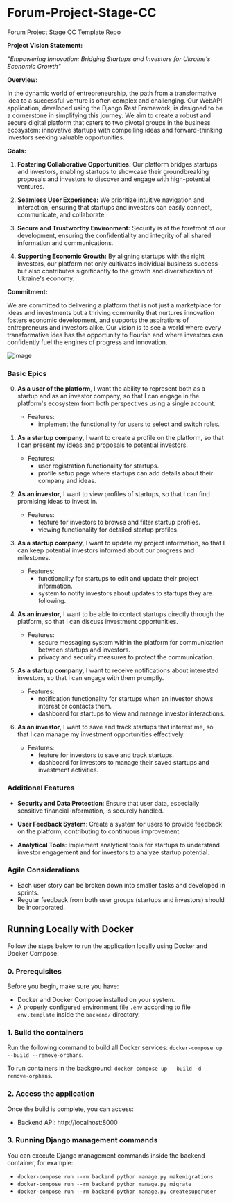 # Forum-Project-Stage-CC

Forum Project Stage CC Template Repo

**Project Vision Statement:**

*"Empowering Innovation: Bridging Startups and Investors for Ukraine's Economic Growth"*

**Overview:**

In the dynamic world of entrepreneurship, the path from a transformative idea to a successful venture is often complex
and challenging. Our WebAPI application, developed using the Django Rest Framework, is designed to be a cornerstone in
simplifying this journey. We aim to create a robust and secure digital platform that caters to two pivotal groups in the
business ecosystem: innovative startups with compelling ideas and forward-thinking investors seeking valuable
opportunities.

**Goals:**

1. **Fostering Collaborative Opportunities:** Our platform bridges startups and investors, enabling startups to showcase
   their groundbreaking proposals and investors to discover and engage with high-potential ventures.

2. **Seamless User Experience:** We prioritize intuitive navigation and interaction, ensuring that startups and
   investors can easily connect, communicate, and collaborate.

3. **Secure and Trustworthy Environment:** Security is at the forefront of our development, ensuring the confidentiality
   and integrity of all shared information and communications.

4. **Supporting Economic Growth:** By aligning startups with the right investors, our platform not only cultivates
   individual business success but also contributes significantly to the growth and diversification of Ukraine's
   economy.

**Commitment:**

We are committed to delivering a platform that is not just a marketplace for ideas and investments but a thriving
community that nurtures innovation fosters economic development, and supports the aspirations of entrepreneurs and
investors alike. Our vision is to see a world where every transformative idea has the opportunity to flourish and where
investors can confidently fuel the engines of progress and innovation.

![image](https://github.com/mehalyna/Forum-Project-Stage-CC/assets/39273210/54b0de76-f6e3-4bf3-bf38-fb5bf1d1d63d)

### Basic Epics

0. **As a user of the platform**, I want the ability to represent both as a startup and as an investor company, so that
   I can engage in the platform's ecosystem from both perspectives using a single account.

    - Features:
        - implement the functionality for users to select and switch roles.

2. **As a startup company,** I want to create a profile on the platform, so that I can present my ideas and proposals to
   potential investors.

    - Features:
        - user registration functionality for startups.
        - profile setup page where startups can add details about their company and ideas.

3. **As an investor,** I want to view profiles of startups, so that I can find promising ideas to invest in.

    - Features:
        - feature for investors to browse and filter startup profiles.
        - viewing functionality for detailed startup profiles.

4. **As a startup company,** I want to update my project information, so that I can keep potential investors informed
   about our progress and milestones.

    - Features:
        - functionality for startups to edit and update their project information.
        - system to notify investors about updates to startups they are following.

5. **As an investor,** I want to be able to contact startups directly through the platform, so that I can discuss
   investment opportunities.

    - Features:
        - secure messaging system within the platform for communication between startups and investors.
        - privacy and security measures to protect the communication.

6. **As a startup company,** I want to receive notifications about interested investors, so that I can engage with them
   promptly.

    - Features:
        - notification functionality for startups when an investor shows interest or contacts them.
        - dashboard for startups to view and manage investor interactions.

7. **As an investor,** I want to save and track startups that interest me, so that I can manage my investment
   opportunities effectively.

    - Features:
        - feature for investors to save and track startups.
        - dashboard for investors to manage their saved startups and investment activities.

### Additional Features

- **Security and Data Protection**: Ensure that user data, especially sensitive financial information, is securely
  handled.

- **User Feedback System**: Create a system for users to provide feedback on the platform, contributing to continuous
  improvement.

- **Analytical Tools**: Implement analytical tools for startups to understand investor engagement and for investors to
  analyze startup potential.

### Agile Considerations

- Each user story can be broken down into smaller tasks and developed in sprints.
- Regular feedback from both user groups (startups and investors) should be incorporated.

## Running Locally with Docker

Follow the steps below to run the application locally using Docker and Docker Compose.

### 0. Prerequisites

Before you begin, make sure you have:

- Docker and Docker Compose installed on your system.
- A properly configured environment file `.env` according to file `env.template` inside the `backend/` directory.

### 1. Build the containers

Run the following command to build all Docker services:
`docker-compose up --build --remove-orphans`.

To run containers in the background:
`docker-compose up --build -d --remove-orphans`.

### 2. Access the application

Once the build is complete, you can access:

- Backend API: http://localhost:8000

### 3. Running Django management commands

You can execute Django management commands inside the backend container, for example:

- `docker-compose run --rm backend python manage.py makemigrations`
- `docker-compose run --rm backend python manage.py migrate`
- `docker-compose run --rm backend python manage.py createsuperuser`

